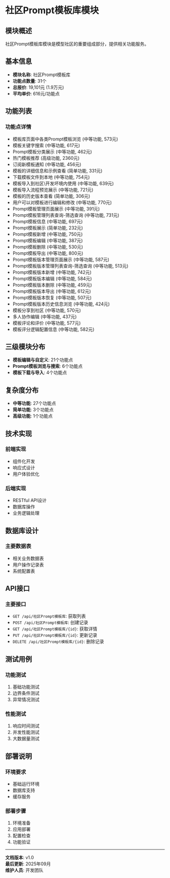 # 社区Prompt模板库模块

## 模块概述
社区Prompt模板库模块是模型社区的重要组成部分，提供相关功能服务。

## 基本信息
- **模块名称**: 社区Prompt模板库
- **功能点数量**: 31个
- **总报价**: 19,101元 (1.9万元)
- **平均单价**: 616元/功能点

## 功能列表

### 功能点详情
- 模板库页面中各类Prompt模板浏览 (中等功能, 573元)
- 模板关键字搜索 (中等功能, 617元)
- Prompt模板分类展示 (中等功能, 462元)
- 热门模板推荐 (高级功能, 2360元)
- 订阅新模板通知 (中等功能, 456元)
- 模板的详细信息和示例查看 (简单功能, 331元)
- 下载模板文件到本地 (中等功能, 754元)
- 模板导入到社区\开发坏境内使用 (中等功能, 639元)
- 模板导入流程预览展示 (中等功能, 721元)
- 模板的历史版本查看 (简单功能, 306元)
- 用户可以对模板进行编辑和修改 (中等功能, 770元)
- Prompt模板管理页面展示 (中等功能, 391元)
- Prompt模板管理列表查询-筛选查询 (中等功能, 731元)
- Prompt模板信息 (中等功能, 697元)
- Prompt模板展示 (简单功能, 232元)
- Prompt模板新增 (中等功能, 750元)
- Prompt模板编辑 (中等功能, 387元)
- Prompt模板删除 (中等功能, 530元)
- Prompt模板导出 (中等功能, 800元)
- Prompt模板版本管理页面展示 (中等功能, 587元)
- Prompt模板版本管理列表查询-筛选查询 (中等功能, 513元)
- Prompt模板版本新增 (中等功能, 742元)
- Prompt模板版本编辑 (中等功能, 584元)
- Prompt模板版本删除 (中等功能, 459元)
- Prompt模板版本导出 (中等功能, 612元)
- Prompt模板版本恢复 (中等功能, 507元)
- Prompt模板版本历史信息浏览 (中等功能, 424元)
- 模板分享到社区 (中等功能, 570元)
- 多人协作编辑 (中等功能, 437元)
- 模板评论和评价 (中等功能, 577元)
- 模板评分逻辑配置信息 (中等功能, 582元)

## 三级模块分布

- **模板编辑与自定义**: 21个功能点
- **Prompt模板浏览与搜索**: 6个功能点
- **模板下载与导入**: 4个功能点

## 复杂度分布

- **中等功能**: 27个功能点
- **简单功能**: 3个功能点
- **高级功能**: 1个功能点

## 技术实现

### 前端实现
- 组件化开发
- 响应式设计
- 用户体验优化

### 后端实现
- RESTful API设计
- 数据库操作
- 业务逻辑处理

## 数据库设计

### 主要数据表
- 相关业务数据表
- 用户操作记录表
- 系统配置表

## API接口

### 主要接口
- `GET /api/社区Prompt模板库`: 获取列表
- `POST /api/社区Prompt模板库`: 创建记录
- `GET /api/社区Prompt模板库/{id}`: 获取详情
- `PUT /api/社区Prompt模板库/{id}`: 更新记录
- `DELETE /api/社区Prompt模板库/{id}`: 删除记录

## 测试用例

### 功能测试
1. 基础功能测试
2. 边界条件测试
3. 异常情况测试

### 性能测试
1. 响应时间测试
2. 并发性能测试
3. 大数据量测试

## 部署说明

### 环境要求
- 基础运行环境
- 数据库支持
- 缓存服务

### 部署步骤
1. 环境准备
2. 应用部署
3. 配置检查
4. 功能验证

---

**文档版本**: v1.0  
**最后更新**: 2025年09月  
**维护人员**: 开发团队
